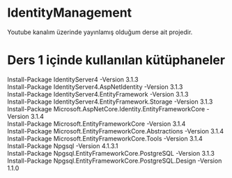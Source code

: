 # IdentityManagement
Youtube kanalım üzerinde yayınlamış olduğum derse ait projedir.

# Ders 1 içinde kullanılan kütüphaneler 
Install-Package IdentityServer4 -Version 3.1.3<br />
Install-Package IdentityServer4.AspNetIdentity -Version 3.1.3<br />
Install-Package IdentityServer4.EntityFramework -Version 3.1.3<br />
Install-Package IdentityServer4.EntityFramework.Storage -Version 3.1.3<br />
Install-Package Microsoft.AspNetCore.Identity.EntityFrameworkCore -Version 3.1.4<br />
Install-Package Microsoft.EntityFrameworkCore -Version 3.1.4<br />
Install-Package Microsoft.EntityFrameworkCore.Abstractions -Version 3.1.4<br />
Install-Package Microsoft.EntityFrameworkCore.Tools -Version 3.1.4<br />
Install-Package Npgsql -Version 4.1.3.1<br />
Install-Package Npgsql.EntityFrameworkCore.PostgreSQL -Version 3.1.3<br />
Install-Package Npgsql.EntityFrameworkCore.PostgreSQL.Design -Version 1.1.0<br />
